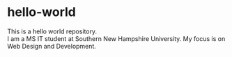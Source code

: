 # hello-world
This is a hello world repository.  
I am a MS IT student at Southern New Hampshire University.  My focus is on Web Design and Development.
